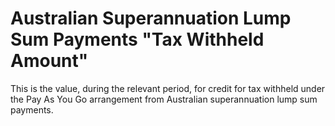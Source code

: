 # Australian Superannuation Lump Sum Payments "Tax Withheld Amount"
This is the value, during the relevant period, for credit for tax withheld under the Pay As You Go arrangement from Australian superannuation lump sum payments.
